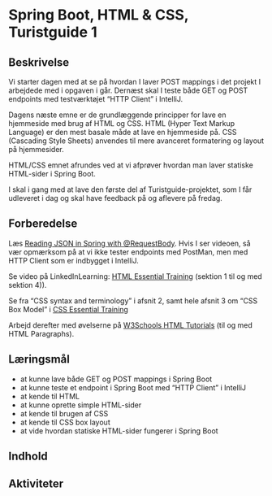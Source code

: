 # Spring Boot, HTML & CSS, Turistguide 1

## Beskrivelse

Vi starter dagen med at se på hvordan I laver POST mappings i det projekt I arbejdede med i opgaven i går. Dernæst skal I teste både GET og POST endpoints med testværktøjet “HTTP Client” i IntelliJ.

Dagens næste emne er de grundlæggende principper for lave en hjemmeside med brug af HTML og CSS.
HTML (Hyper Text Markup Language) er den mest basale måde at lave en hjemmeside på.
CSS (Cascading Style Sheets) anvendes til mere avanceret formatering og layout på hjemmesider.

HTML/CSS emnet afrundes ved at vi afprøver hvordan man laver statiske HTML-sider i Spring Boot.

I skal i gang med at lave den første del af Turistguide-projektet, som I får udleveret i dag og skal have feedback på og aflevere på fredag.


## Forberedelse

Læs [Reading JSON in Spring with @RequestBody](https://www.appsdeveloperblog.com/read-json-request-body-in-spring-web-mvc/). Hvis I ser videoen, så vær opmærksom på at vi ikke tester endpoints med PostMan, men med HTTP Client som er indbygget i IntelliJ.

Se video på LinkedInLearning: [HTML Essential Training](https://www.linkedin.com/learning/html-essential-training-4/what-is-html?u=36836804)  (sektion 1 til og med sektion 4)).

Se fra “CSS syntax and terminology” i afsnit 2, samt hele afsnit 3 om “CSS Box Model” i [CSS Essential Training](https://www.linkedin.com/learning/css-essential-training-22688362/css-syntax-and-terminology?resume=false&u=36836804)

Arbejd derefter med øvelserne på [W3Schools HTML Tutorials](https://www.w3schools.com/html/default.asp) (til og med HTML Paragraphs).



## Læringsmål

- at kunne lave både GET og POST mappings i Spring Boot
- at kunne teste et endpoint i Spring Boot med “HTTP Client” i IntelliJ
- at kende til HTML
- at kunne oprette simple HTML-sider
- at kende til brugen af CSS
- at kende til CSS box layout
- at vide hvordan statiske HTML-sider fungerer i Spring Boot

## Indhold

## Aktiviteter





